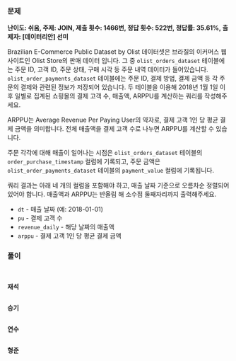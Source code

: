 ### 문제

**난이도: 쉬움, 주제: JOIN, 제출 횟수: 1466번, 정답 횟수: 522번, 정답률: 35.61%, 출제자: [데이터리안] 선미**

Brazilian E-Commerce Public Dataset by Olist 데이터셋은 브라질의 이커머스 웹사이트인 Olist Store의 판매 데이터 입니다. 그 중 `olist_orders_dataset` 테이블에는 주문 ID, 고객 ID, 주문 상태, 구매 시각 등 주문 내역 데이터가 들어있습니다. `olist_order_payments_dataset` 테이블에는 주문 ID, 결제 방법, 결제 금액 등 각 주문의 결제와 관련된 정보가 저장되어 있습니다. 두 테이블을 이용해 2018년 1월 1일 이후 일별로 집계된 쇼핑몰의 결제 고객 수, 매출액, ARPPU를 계산하는 쿼리를 작성해주세요.

ARPPU는 Average Revenue Per Paying User의 약자로, 결제 고객 1인 당 평균 결제 금액을 의미합니다. 전체 매출액을 결제 고객 수로 나누면 ARPPU를 계산할 수 있습니다.

주문 각각에 대해 매출이 일어나는 시점은 `olist_orders_dataset` 테이블의 `order_purchase_timestamp` 컬럼에 기록되고, 주문 금액은 `olist_order_payments_dataset` 테이블의 `payment_value` 컬럼에 기록됩니다.

쿼리 결과는 아래 네 개의 컬럼을 포함해야 하고, 매출 날짜 기준으로 오름차순 정렬되어 있어야 합니다. 매출액과 ARPPU는 반올림 해 소수점 둘째자리까지 출력해주세요.

- `dt` - 매출 날짜 (예: 2018-01-01)
- `pu` - 결제 고객 수
- `revenue_daily` - 해당 날짜의 매출액
- `arppu` - 결제 고객 1인 당 평균 결제 금액

### 풀이
<br>

**재석**

```sql

```

**승기**
```sql

```

**연수**

```sql

```

**형준**
```sql

```
